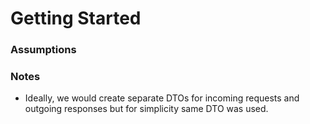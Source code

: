 # Getting Started

### Assumptions

### Notes

- Ideally, we would create separate DTOs for incoming requests and outgoing responses but for simplicity same DTO was
  used.